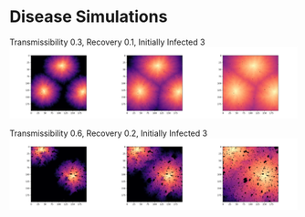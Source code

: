 # Disease Simulations

Transmissibility 0.3, Recovery 0.1, Initially Infected 3
![Experiment 1](fig/1.png)

Transmissibility 0.6, Recovery 0.2, Initially Infected 3
![Experiment 2](fig/2.png)
